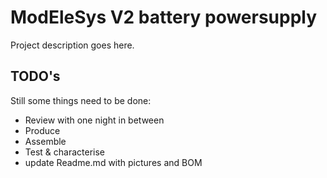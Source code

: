 # ModEleSys V2 battery powersupply
Project description goes here.
## TODO's
Still some things need to be done:
* Review with one night in between
* Produce
* Assemble
* Test & characterise
* update Readme.md with pictures and BOM
